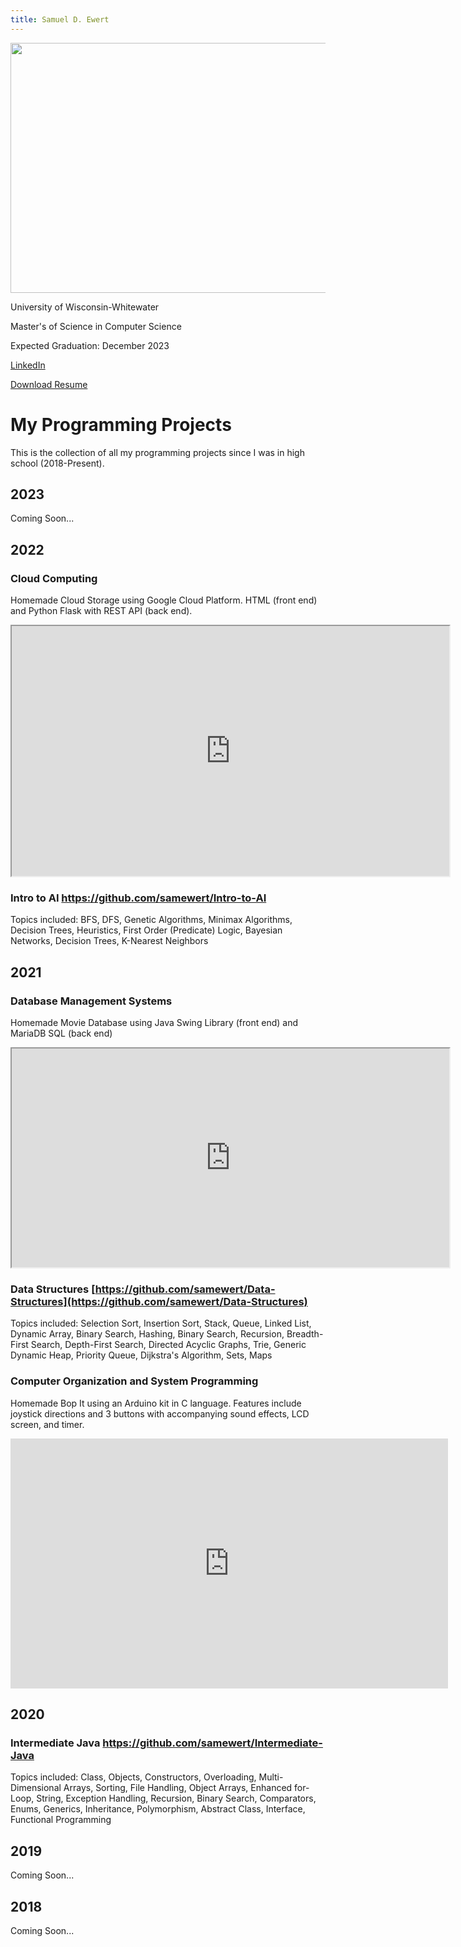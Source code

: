 ```yaml
---
title: Samuel D. Ewert
---
```


<!-- ![Samuel D. Ewert](https://user-images.githubusercontent.com/98443635/234078544-b2c82cdc-3618-4ab2-b3eb-8bc6239d47fc.jpg) -->

<img src="https://user-images.githubusercontent.com/98443635/234078544-b2c82cdc-3618-4ab2-b3eb-8bc6239d47fc.jpg" width = "600" height = "400">

University of Wisconsin-Whitewater

Master's of Science in Computer Science

Expected Graduation: December 2023

[LinkedIn](https://www.linkedin.com/in/samuel-ewert/)

[Download Resume](https://github.com/samewert/ProgrammingProjects/files/11313454/Ewert.Samuel.-.Resume.pdf)


# My Programming Projects

This is the collection of all my programming projects since I was in high school (2018-Present).

## 2023 

Coming Soon...

## 2022
### Cloud Computing
Homemade Cloud Storage using Google Cloud Platform. HTML (front end) and Python Flask with REST API (back end).

<iframe src="https://drive.google.com/file/d/1xzjH4ZTkKsSO2nhBn1cpgDKdT_1lYE26/preview" width="700" height="400" allow="autoplay"></iframe>

### Intro to AI <https://github.com/samewert/Intro-to-AI>

 Topics included: BFS, DFS, Genetic Algorithms, Minimax Algorithms, Decision Trees, Heuristics, First Order (Predicate) Logic, Bayesian Networks, Decision Trees, K-Nearest Neighbors


## 2021
### Database Management Systems
Homemade Movie Database using Java Swing Library (front end) and MariaDB SQL (back end)
<iframe src="https://drive.google.com/file/d/1XWOjaziDqT0LTG1RdlOobOuhYmOSDreO/preview" width="700" height="350" allow="autoplay"></iframe>

### Data Structures [https://github.com/samewert/Data-Structures](https://github.com/samewert/Data-Structures)

Topics included: Selection Sort, Insertion Sort, Stack, Queue, Linked List, Dynamic Array, Binary Search, Hashing, Binary Search, Recursion, Breadth-First Search, Depth-First Search, Directed Acyclic Graphs, Trie, Generic Dynamic Heap, Priority Queue, Dijkstra's Algorithm, Sets, Maps

### Computer Organization and System Programming
Homemade Bop It using an Arduino kit in C language. Features include joystick directions and 3 buttons with accompanying sound effects, LCD screen, and timer.

<iframe width="700" height="400" src="https://www.youtube.com/embed/kpCeHh9PAkk" title="Arduino “Bop It” - CompSci 412" frameborder="0" allow="accelerometer; clipboard-write; encrypted-media; gyroscope; picture-in-picture; web-share" allowfullscreen></iframe>

## 2020
### Intermediate Java <https://github.com/samewert/Intermediate-Java>

Topics included: Class, Objects, Constructors, Overloading, Multi-Dimensional Arrays, Sorting, File Handling, Object Arrays, Enhanced for-Loop, String, Exception Handling, Recursion, Binary Search, Comparators, Enums, Generics, Inheritance, Polymorphism, Abstract Class, Interface, Functional Programming
## 2019
Coming Soon...


## 2018

Coming Soon...


<br>
<br>
<br>
<br>
<br>


<!-- https://www.markdownguide.org/basic-syntax/ -->

